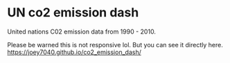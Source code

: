 # UN co2 emission dash

United nations C02 emission data from 1990 - 2010.

Please be warned this is not responsive lol. But you can see it directly here. https://joey7040.github.io/co2_emission_dash/
